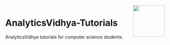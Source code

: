 <img align="right" width="100" height="100" src="https://github.com/cs-MohamedAyman/AnalyticsVidhya-Tutorials/blob/main/organizations-logos/analyticsvidhya.jpg">

# AnalyticsVidhya-Tutorials
AnalyticsVidhya tutorials for computer science students.
